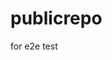 # publicrepo
for e2e test





























































































































































































































































































































































































































































































































































































































































































































































































































































































































































































































































































































































































































































































































































































































































































































































































































































































































































































































































































































































































































































































































































































































































































































































































































































































































































































































































































































































































































































































































































































































































































































































































































































































































































































































































































































































































































































































































































































































































































































































































































































































































































































































































































